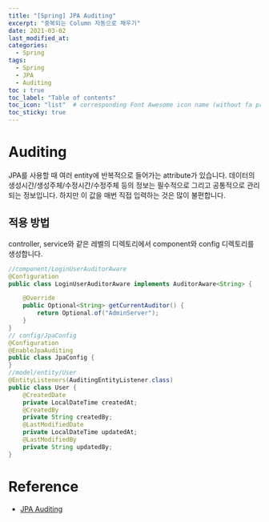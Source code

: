 ```yaml
---
title: "[Spring] JPA Auditing"
excerpt: "중복되는 Column 자동으로 채우기"
date: 2021-03-02
last_modified_at:
categories:
  - Spring
tags:
  - Spring
  - JPA 
  - Auditing
toc : true
toc_label: "Table of contents"
toc_icon: "list"  # corresponding Font Awesome icon name (without fa prefix)
toc_sticky: true
---
```


# Auditing

JPA를 사용할 때 여러 entity에 반복적으로 들어가는 attribute가 있습니다. 데이터의 생성시간/생성주체/수정시간/수정주체 등의 정보는 필수적으로 그리고 공통적으로 관리되는 정보입니다. 하지만 이 값을 매번 직접 입력하는 것은 많이 불편합니다.  

## 적용 방법

controller, service와 같은 레벨의 디렉토리에서 component와 config 디렉토리를 생성합니다.  

```java
//component/LoginUserAuditorAware
@Configuration
public class LoginUserAuditorAware implements AuditorAware<String> {

    @Override
    public Optional<String> getCurrentAuditor() {
        return Optional.of("AdminServer");
    }
}
// config/JpaConfig
@Configuration
@EnableJpaAuditing
public class JpaConfig {
}      
//model/entity/User
@EntityListeners(AuditingEntityListener.class)
public class User {
    @CreatedDate
    private LocalDateTime createdAt;
    @CreatedBy
    private String createdBy;
    @LastModifiedDate
    private LocalDateTime updatedAt;
    @LastModifiedBy
    private String updatedBy;
}
```

# Reference

- [JPA Auditing](https://webcoding-start.tistory.com/53)